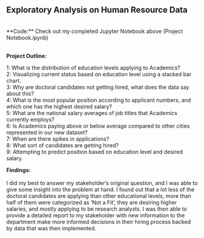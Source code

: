 ## Exploratory Analysis on Human Resource Data
<br>
**Code:** Check out my completed Jupyter Notebook above (Project Notebook.ipynb)
<br>
<br>

**Project Outline:** 

1: What is the distribution of education levels applying to Academics? 
<br>
2: Visualizing current status based on education level using a stacked bar chart. 
<br>
3: Why are doctoral candidates not getting hired, what does the data say about this? 
<br>
4: What is the most popular position according to applicant numbers, and which one has the highest desired salary? 
<br>
5: What are the national salary averages of job titles that Academics currently employs? 
<br>
6: Is Academics paying above or below average compared to other cities represented in our new dataset? 
<br>
7: When are there spikes in applications? 
<br>
8: What sort of candidates are getting hired? 
<br>
9: Attempting to predict position based on education level and desired salary.

**Findings:**
<br>
<br>
I did my best to answer my stakeholder’s original question, and I was able to give some insight into the problem at hand.  I found out that a lot less of the doctoral candidates are applying than other educational levels, more than half of them were categorized as ‘Not a Fit’, they are desiring higher salaries, and mostly applying to be research analysts.  I was then able to provide a detailed report to my stakeholder with new information to the department make more informed decisions in their hiring process backed by data that was then implemented.
